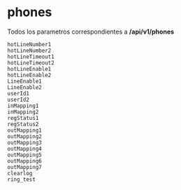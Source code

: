 # phones

Todos los parametros correspondientes a **/api/v1/phones**

```
hotLineNumber1
hotLineNumber2
hotLineTimeout1
hotLineTimeout2
hotLineEnable1
hotLineEnable2
LineEnable1
LineEnable2
userId1
userId2
inMapping1
inMapping2
regStatus1
regStatus2
outMapping1
outMapping2
outMapping3
outMapping4
outMapping5
outMapping6
outMapping7
clearlog
ring_test
```
